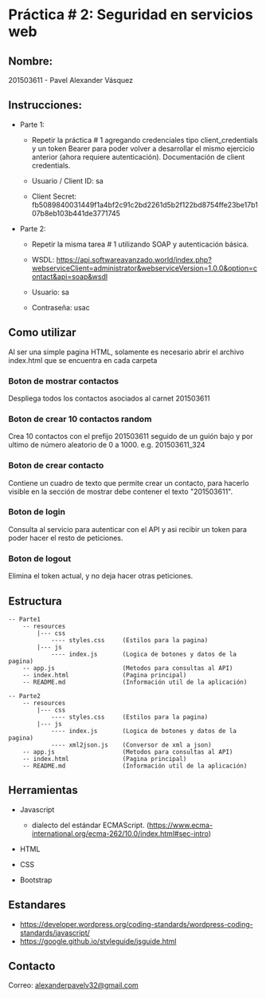 # Práctica # 2: Seguridad en servicios web
## Nombre: 
201503611 - Pavel Alexander Vásquez
## Instrucciones: 
* Parte 1:

    * Repetir la práctica # 1 agregando credenciales tipo client_credentials y un token Bearer para poder volver a desarrollar el mismo ejercicio anterior (ahora requiere autenticación).  Documentación de client credentials.

    * Usuario / Client ID: sa
    * Client Secret: fb5089840031449f1a4bf2c91c2bd2261d5b2f122bd8754ffe23be17b107b8eb103b441de3771745

* Parte 2:
    * Repetir la misma tarea # 1 utilizando SOAP y autenticación básica.

    * WSDL:   https://api.softwareavanzado.world/index.php?webserviceClient=administrator&webserviceVersion=1.0.0&option=contact&api=soap&wsdl 

    * Usuario: sa
    * Contraseña: usac

## Como utilizar
Al ser una simple pagina HTML, solamente es necesario abrir el archivo index.html que se encuentra en cada carpeta

### Boton de mostrar contactos
Despliega todos los contactos asociados al carnet 201503611

### Boton de crear 10 contactos random
Crea 10 contactos con el prefijo 201503611 seguido de un guión bajo y por ultimo de número aleatorio de 0 a 1000. e.g. 201503611_324

### Boton de crear contacto
Contiene un cuadro de texto que permite crear un contacto, para hacerlo visible en la sección de mostrar debe contener el texto "201503611".

### Boton de login
Consulta al servicio para autenticar con el API y asi recibir un token para poder hacer el resto de peticiones.

### Boton de logout
Elimina el token actual, y no deja hacer otras peticiones.

## Estructura 
    -- Parte1
        -- resources 
            |--- css
                ---- styles.css     (Estilos para la pagina)
            |--- js
                ---- index.js       (Logica de botones y datos de la pagina)
        -- app.js                   (Metodos para consultas al API)
        -- index.html               (Pagina principal)
        -- README.md                (Información util de la aplicación)

    -- Parte2
        -- resources 
            |--- css
                ---- styles.css     (Estilos para la pagina)
            |--- js
                ---- index.js       (Logica de botones y datos de la pagina)
                ---- xml2json.js    (Conversor de xml a json)
        -- app.js                   (Metodos para consultas al API)
        -- index.html               (Pagina principal)
        -- README.md                (Información util de la aplicación)

## Herramientas
* Javascript
    * dialecto del estándar ECMAScript. (https://www.ecma-international.org/ecma-262/10.0/index.html#sec-intro)


* HTML
* CSS
* Bootstrap

## Estandares
* https://developer.wordpress.org/coding-standards/wordpress-coding-standards/javascript/
* https://google.github.io/styleguide/jsguide.html

## Contacto
Correo: alexanderpavelv32@gmail.com